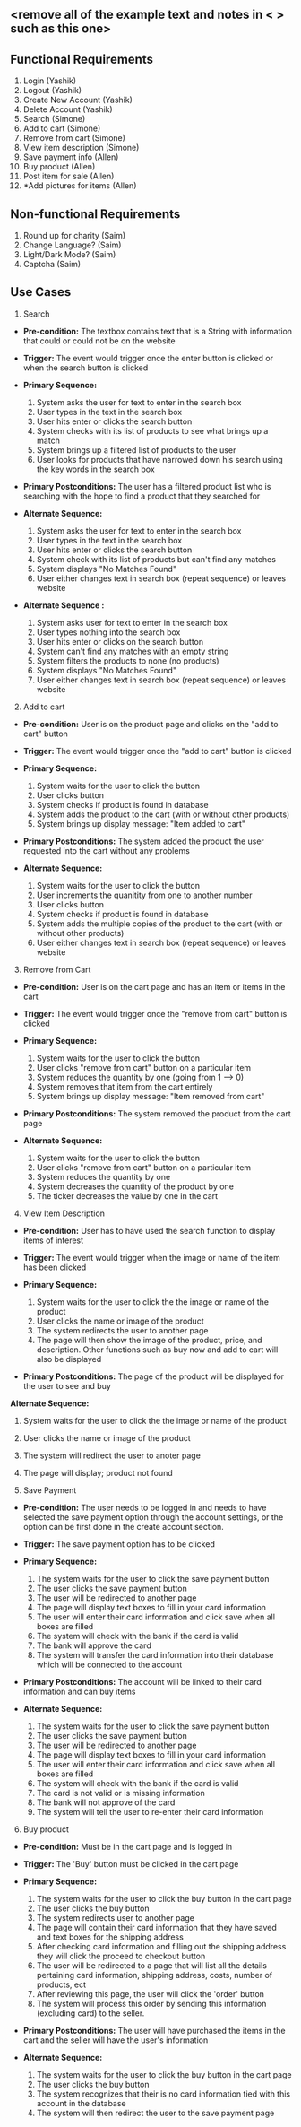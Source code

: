 ## <remove all of the example text and notes in < > such as this one>

## Functional Requirements

1. Login (Yashik)
2. Logout (Yashik) 
3. Create New Account (Yashik)
4. Delete Account (Yashik)
5. Search (Simone)
6. Add to cart (Simone)
7. Remove from cart (Simone)
8. View item description (Simone)
9. Save payment info (Allen)
10. Buy product (Allen)
11. Post item for sale (Allen)
12. *Add pictures for items (Allen)

## Non-functional Requirements

1. Round up for charity (Saim)
2. Change Language? (Saim)
3. Light/Dark Mode? (Saim)
4. Captcha (Saim)

## Use Cases

1. Search 
- **Pre-condition:** <can be a list or short description> The textbox contains text that is a String with information that could or could not be on the website

- **Trigger:** <can be a list or short description> The event would trigger once the enter button is clicked or when the search button is clicked

- **Primary Sequence:**
  
  1. System asks the user for text to enter in the search box
  2. User types in the text in the search box
  3. User hits enter or clicks the search button
  4. System checks with its list of products to see what brings up a match
  5. System brings up a filtered list of products to the user
  6. User looks for products that have narrowed down his search using the key words in the search box

- **Primary Postconditions:** <can be a list or short description> The user has a filtered product list who is searching with the hope to find a product that they searched for

- **Alternate Sequence:** <you can have more than one alternate sequence to describe multiple issues that may arise>
  
  1. System asks the user for text to enter in the search box
  2. User types in the text in the search box
  3. User hits enter or clicks the search button
  4. System check with its list of products but can't find any matches
  5. System displays "No Matches Found"
  6. User either changes text in search box (repeat sequence) or leaves website

- **Alternate Sequence <optional>:** <you can have more than one alternate sequence to describe multiple issues that may arise>
  
  1. System asks user for text to enter in the search box
  2. User types nothing into the search box
  3. User hits enter or clicks on the search button
  4. System can't find any matches with an empty string
  5. System filters the products to none (no products)
  6. System displays "No Matches Found"
  7. User either changes text in search box (repeat sequence) or leaves website

2. Add to cart
- **Pre-condition:** <can be a list or short description> User is on the product page and clicks on the "add to cart" button

- **Trigger:** <can be a list or short description> The event would trigger once the "add to cart" button is clicked 

- **Primary Sequence:**
  
  1. System waits for the user to click the button
  2. User clicks button
  3. System checks if product is found in database
  4. System adds the product to the cart (with or without other products)
  5. System brings up display message: "Item added to cart"

- **Primary Postconditions:** <can be a list or short description> The system added the product the user requested into the cart without any problems

- **Alternate Sequence:** <you can have more than one alternate sequence to describe multiple issues that may arise>
  
  1. System waits for the user to click the button
  2. User increments the quanitity from one to another number
  3. User clicks button
  4. System checks if product is found in database
  5. System adds the multiple copies of the product to the cart (with or without other products)
  6. User either changes text in search box (repeat sequence) or leaves website


3. Remove from Cart
- **Pre-condition:** User is on the cart page and has an item or items in the cart

- **Trigger:** The event would trigger once the "remove from cart" button is clicked

- **Primary Sequence:**
  
  1. System waits for the user to click the button
  2. User clicks "remove from cart" button on a particular item
  3. System reduces the quantity by one (going from 1 --> 0)
  4. System removes that item from the cart entirely
  5. System brings up display message: "Item removed from cart"

- **Primary Postconditions:** The system removed the product from the cart page

- **Alternate Sequence:**
  
  1. System waits for the user to click the button
  2. User clicks "remove from cart" button on a particular item
  3. System reduces the quantity by one
  4. System decreases the quantity of the product by one
  5. The ticker decreases the value by one in the cart

4. View Item Description 
- **Pre-condition:** User has to have used the search function to display items of interest

- **Trigger:** The event would trigger when the image or name of the item has been clicked

- **Primary Sequence:** 
  1. System waits for the user to click the the image or name of the product
  2. User clicks the name or image of the product
  3. The system redirects the user to another page
  4. The page will then show the image of the product, price, and description. Other functions such as buy now and add to cart
     will also be displayed

- **Primary Postconditions:** The page of the product will be displayed for the user to see and buy

 **Alternate Sequence:**

  1. System waits for the user to click the the image or name of the product
  2. User clicks the name or image of the product
  3. The system will redirect the user to anoter page
  4. The page will display; product not found

5. Save Payment
- **Pre-condition:** The user needs to be logged in and needs to have selected the save payment option through the account settings, or 
  the option can be first done in the create account section.

- **Trigger:** The save payment option has to be clicked

- **Primary Sequence:**

  1. The system waits for the user to click the save payment button
  2. The user clicks the save payment button
  3. The user will be redirected to another page
  4. The page will display text boxes to fill in your card information
  5. The user will enter their card information and click save when all boxes are filled
  6. The system will check with the bank if the card is valid
  7. The bank will approve the card
  8. The system will transfer the card information into their database which will be connected to the account

- **Primary Postconditions:** The account will be linked to their card information and can buy items

- **Alternate Sequence:**

  1. The system waits for the user to click the save payment button
  2. The user clicks the save payment button
  3. The user will be redirected to another page
  4. The page will display text boxes to fill in your card information 
  5. The user will enter their card information and click save when all boxes are filled
  6. The system will check with the bank if the card is valid
  7. The card is not valid or is missing information
  8. The bank will not approve of the card
  9. The system will tell the user to re-enter their card information

6. Buy product
- **Pre-condition:** Must be in the cart page and is logged in

- **Trigger:** The 'Buy' button must be clicked in the cart page

- **Primary Sequence:**

  1. The system waits for the user to click the buy button in the cart page
  2. The user clicks the buy button
  3. The system redirects user to another page
  4. The page will contain their card information that they have saved and text boxes for the shipping address
  5. After checking card information and filling out the shipping address they will click the proceed to checkout button
  6. The user will be redirected to a page that will list all the details pertaining card information, shipping address, costs, number of products, ect
  7. After reviewing this page, the user will click the 'order' button
  8. The system will process this order by sending this information (excluding card) to the seller.

- **Primary Postconditions:** The user will have purchased the items in the cart and the seller will have the user's information

- **Alternate Sequence:**

  1. The system waits for the user to click the buy button in the cart page
  2. The user clicks the buy button
  3. The system recognizes that their is no card information tied with this account in the database
  4. The system will then redirect the user to the save payment page

